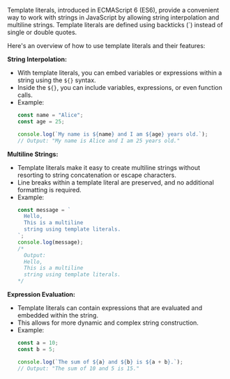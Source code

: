 Template literals, introduced in ECMAScript 6 (ES6), provide a convenient way to work with strings in JavaScript by allowing string interpolation and multiline strings. Template literals are defined using backticks (\`) instead of single or double quotes.

Here's an overview of how to use template literals and their features:

**String Interpolation:**
- With template literals, you can embed variables or expressions within a string using the `${}` syntax.
- Inside the `${}`, you can include variables, expressions, or even function calls.
- Example:
  ```javascript
  const name = "Alice";
  const age = 25;

  console.log(`My name is ${name} and I am ${age} years old.`);
  // Output: "My name is Alice and I am 25 years old."
  ```

**Multiline Strings:**
- Template literals make it easy to create multiline strings without resorting to string concatenation or escape characters.
- Line breaks within a template literal are preserved, and no additional formatting is required.
- Example:
  ```javascript
  const message = `
    Hello,
    This is a multiline
    string using template literals.
  `;
  console.log(message);
  /*
    Output:
    Hello,
    This is a multiline
    string using template literals.
  */
  ```

**Expression Evaluation:**
- Template literals can contain expressions that are evaluated and embedded within the string.
- This allows for more dynamic and complex string construction.
- Example:
  ```javascript
  const a = 10;
  const b = 5;

  console.log(`The sum of ${a} and ${b} is ${a + b}.`);
  // Output: "The sum of 10 and 5 is 15."
  ```